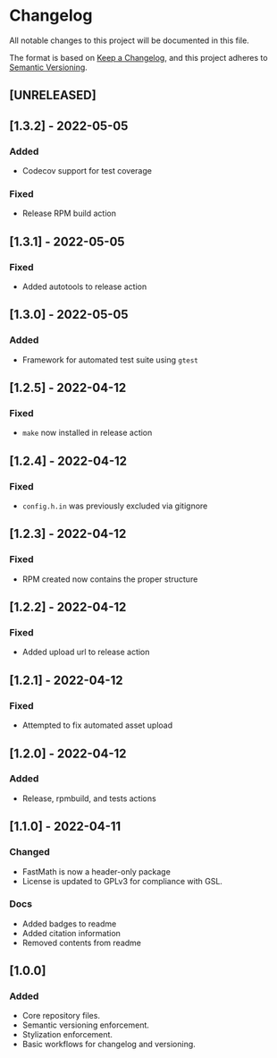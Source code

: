 # Changelog

All notable changes to this project will be documented in this file.

The format is based on [Keep a Changelog](https://keepachangelog.com/en/1.0.0/),
and this project adheres to [Semantic Versioning](https://semver.org/spec/v2.0.0.html).

## [UNRELEASED]

## [1.3.2] - 2022-05-05

### Added

- Codecov support for test coverage

### Fixed

- Release RPM build action

## [1.3.1] - 2022-05-05

### Fixed

- Added autotools to release action

## [1.3.0] - 2022-05-05
 
### Added

- Framework for automated test suite using `gtest`

## [1.2.5] - 2022-04-12

### Fixed

- `make` now installed in release action

## [1.2.4] - 2022-04-12

### Fixed

- `config.h.in` was previously excluded via gitignore

## [1.2.3] - 2022-04-12

### Fixed

- RPM created now contains the proper structure

## [1.2.2] - 2022-04-12

### Fixed

- Added upload url to release action

## [1.2.1] - 2022-04-12

### Fixed

- Attempted to fix automated asset upload

## [1.2.0] - 2022-04-12

### Added

- Release, rpmbuild, and tests actions

## [1.1.0] - 2022-04-11

### Changed

- FastMath is now a header-only package
- License is updated to GPLv3 for compliance with GSL.

### Docs

- Added badges to readme
- Added citation information
- Removed contents from readme

## [1.0.0]

### Added

- Core repository files.
- Semantic versioning enforcement.
- Stylization enforcement.
- Basic workflows for changelog and versioning.

